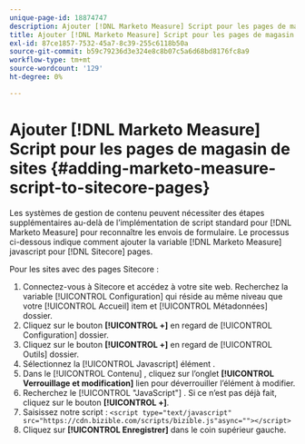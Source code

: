 ```yaml
---
unique-page-id: 18874747
description: Ajouter [!DNL Marketo Measure] Script pour les pages de magasin de sites - [!DNL Marketo Measure] - Documentation du produit
title: Ajouter [!DNL Marketo Measure] Script pour les pages de magasin de sites
exl-id: 87ce1857-7532-45a7-8c39-255c6118b50a
source-git-commit: b59c79236d3e324e8c8b07c5a6d68bd8176fc8a9
workflow-type: tm+mt
source-wordcount: '129'
ht-degree: 0%

---
```


# Ajouter [!DNL Marketo Measure] Script pour les pages de magasin de sites {#adding-marketo-measure-script-to-sitecore-pages}

Les systèmes de gestion de contenu peuvent nécessiter des étapes supplémentaires au-delà de l’implémentation de script standard pour [!DNL Marketo Measure] pour reconnaître les envois de formulaire. Le processus ci-dessous indique comment ajouter la variable [!DNL Marketo Measure] javascript pour [!DNL Sitecore] pages.

Pour les sites avec des pages Sitecore :

1. Connectez-vous à Sitecore et accédez à votre site web. Recherchez la variable [!UICONTROL Configuration] qui réside au même niveau que votre [!UICONTROL Accueil] item et [!UICONTROL Métadonnées] dossier.
1. Cliquez sur le bouton **[!UICONTROL +]** en regard de [!UICONTROL Configuration] dossier.
1. Cliquez sur le bouton **[!UICONTROL +]** en regard de [!UICONTROL Outils] dossier.
1. Sélectionnez la [!UICONTROL Javascript] élément .
1. Dans le [!UICONTROL Contenu] , cliquez sur l’onglet **[!UICONTROL Verrouillage et modification]** lien pour déverrouiller l’élément à modifier.
1. Recherchez le [!UICONTROL &quot;JavaScript&quot;] . Si ce n’est pas déjà fait, cliquez sur le bouton **[!UICONTROL +]**.
1. Saisissez notre script : `<script type="text/javascript" src="https://cdn.bizible.com/scripts/bizible.js"async=""></script>`
1. Cliquez sur **[!UICONTROL Enregistrer]** dans le coin supérieur gauche.

